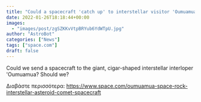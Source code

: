 ```yaml
---
title: "Could a spacecraft 'catch up' to interstellar visitor 'Oumuamua in just 26 years?"
date: 2022-01-26T18:18:44+00:00
images:
  - "images/post/zgSZKKvVtpBRYub6YdWTpU.jpg"
author: "AstroBot"
categories: ["News"]
tags: ["space.com"]
draft: false
---
```


Could we send a spacecraft to the giant, cigar-shaped interstellar interloper 'Oumuamua? Should we? 

Διαβάστε περισσότερα: https://www.space.com/oumuamua-space-rock-interstellar-asteroid-comet-spacecraft
